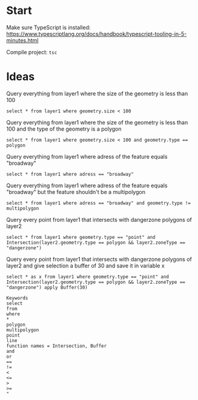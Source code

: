 # Start
Make sure TypeScript is installed:
https://www.typescriptlang.org/docs/handbook/typescript-tooling-in-5-minutes.html

Compile project:
`tsc`

# Ideas
Query everything from layer1 where the size of the geometry is less than 100

`select * from layer1 where geometry.size < 100`

Query everything from layer1 where the size of the geometry is less than 100 and the type of the geometry is a polygon

`select * from layer1 where geometry.size < 100 and geometry.type == polygon`

Query everything from layer1 where adress of the feature equals "broadway"

`select * from layer1 where adress == "broadway"`

Query everything from layer1 where adress of the feature equals "broadway" but the feature shouldn't be a multipolygon

`select * from layer1 where adress == "broadway" and geometry.type != multipolygon`

Query every point from layer1 that intersects with dangerzone polygons of layer2

`select * from layer1 where geometry.type == "point" and Intersection(layer2.geometry.type == polygon && layer2.zoneType == "dangerzone")`

Query every point from layer1 that intersects with dangerzone polygons of layer2 and give selection a buffer of 30 and save it in variable x

`select * as x from layer1 where geometry.type == "point" and Intersection(layer2.geometry.type == polygon && layer2.zoneType == "dangerzone") apply Buffer(30)`

```
Keywords
select
from
where
*
polygon
multipolygon
point
line
function names = Intersection, Buffer
and
or
==
!=
<
<=
>
>=
"
```